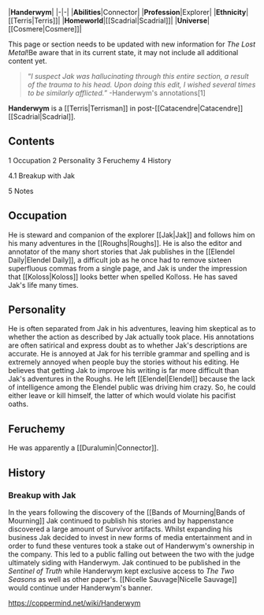 |**Handerwym**|
|-|-|
|**Abilities**|Connector|
|**Profession**|Explorer|
|**Ethnicity**|[[Terris\|Terris]]|
|**Homeworld**|[[Scadrial\|Scadrial]]|
|**Universe**|[[Cosmere\|Cosmere]]|

This page or section needs to be updated with new information for *The Lost Metal*!Be aware that in its current state, it may not include all additional content yet.

>“*I suspect Jak was hallucinating through this entire section, a result of the trauma to his head. Upon doing this edit, I wished several times to be similarly afflicted.*”
\-Handerwym's annotations[1]


**Handerwym** is a [[Terris\|Terrisman]] in post-[[Catacendre\|Catacendre]] [[Scadrial\|Scadrial]].

## Contents

1 Occupation
2 Personality
3 Feruchemy
4 History

4.1 Breakup with Jak


5 Notes


## Occupation
He is steward and companion of the explorer [[Jak\|Jak]] and follows him on his many adventures in the [[Roughs\|Roughs]]. He is also the editor and annotator of the many short stories that Jak publishes in the [[Elendel Daily\|Elendel Daily]], a difficult job as he once had to remove sixteen superfluous commas from a single page, and Jak is under the impression that [[Koloss\|Koloss]] looks better when spelled Kol!oss. He has saved Jak's life many times.

## Personality
He is often separated from Jak in his adventures, leaving him skeptical as to whether the action as described by Jak actually took place. His annotations are often satirical and express doubt as to whether Jak's descriptions are accurate. He is annoyed at Jak for his terrible grammar and spelling and is extremely annoyed when people buy the stories without his editing. He believes that getting Jak to improve his writing is far more difficult than Jak's adventures in the Roughs. He left [[Elendel\|Elendel]] because the lack of intelligence among the Elendel public was driving him crazy. So, he could either leave or kill himself, the latter of which would violate his pacifist oaths.

## Feruchemy
He was apparently a [[Duralumin\|Connector]].

## History
### Breakup with Jak
In the years following the discovery of the [[Bands of Mourning\|Bands of Mourning]] Jak continued to publish his stories and by happenstance discovered a large amount of Survivor artifacts. Whilst expanding his business Jak decided to invest in new forms of media entertainment and in order to fund these ventures took a stake out of Handerwym's ownership in the company. This led to a public falling out between the two with the judge ultimately siding with Handerwym. Jak continued to be published in the *Sentinel of Truth* while Handerwym kept exclusive access to *The Two Seasons* as well as other paper's. [[Nicelle Sauvage\|Nicelle Sauvage]] would continue under Handerwym's banner.



https://coppermind.net/wiki/Handerwym